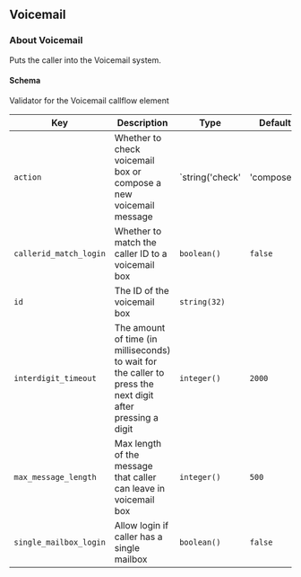 ## Voicemail

### About Voicemail

Puts the caller into the Voicemail system.

#### Schema

Validator for the Voicemail callflow element



Key | Description | Type | Default | Required
--- | ----------- | ---- | ------- | --------
`action` | Whether to check voicemail box or compose a new voicemail message | `string('check' | 'compose')` | `compose` | `false`
`callerid_match_login` | Whether to match the caller ID to a voicemail box | `boolean()` | `false` | `false`
`id` | The ID of the voicemail box | `string(32)` |   | `false`
`interdigit_timeout` | The amount of time (in milliseconds) to wait for the caller to press the next digit after pressing a digit | `integer()` | `2000` | `false`
`max_message_length` | Max length of the message that caller can leave in voicemail box | `integer()` | `500` | `false`
`single_mailbox_login` | Allow login if caller has a single mailbox | `boolean()` | `false` | `false`



